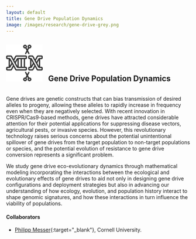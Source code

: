 ```yaml
---
layout: default
title: Gene Drive Population Dynamics
image: /images/research/gene-drive-grey.png
---
```


## <img style="width:100px; padding-right: 10px;" src="/images/research/gene-drive-grey.png"> Gene Drive Population Dynamics

<br/>
Gene drives are genetic constructs that can bias transmission of desired alleles to progeny, allowing these alleles to rapidly increase in frequency even when they are negatively selected. With recent innovation in CRISPR/Cas9-based methods, gene drives have attracted considerable attention for their potential applications for suppressing disease vectors, agricultural pests, or invasive species. However, this revolutionary technology raises serious concerns about the potential unintentional spillover of gene drives from the target population to non-target populations or species, and the potential evolution of resistance to gene drive conversion represents a significant problem. 

We study gene drive eco-evolutionary dynamics through mathematical modeling incorporating the interactions between the ecological and evolutionary effects of gene drives to aid not only in designing gene drive configurations and deployment strategies but also in advancing our understanding of how ecology, evolution, and population history interact to shape genomic signatures, and how these interactions in turn influence the viability of populations.

#### Collaborators
* [Philipp Messer](https://messerlab.org/){:target="_blank"}, Cornell University. 


